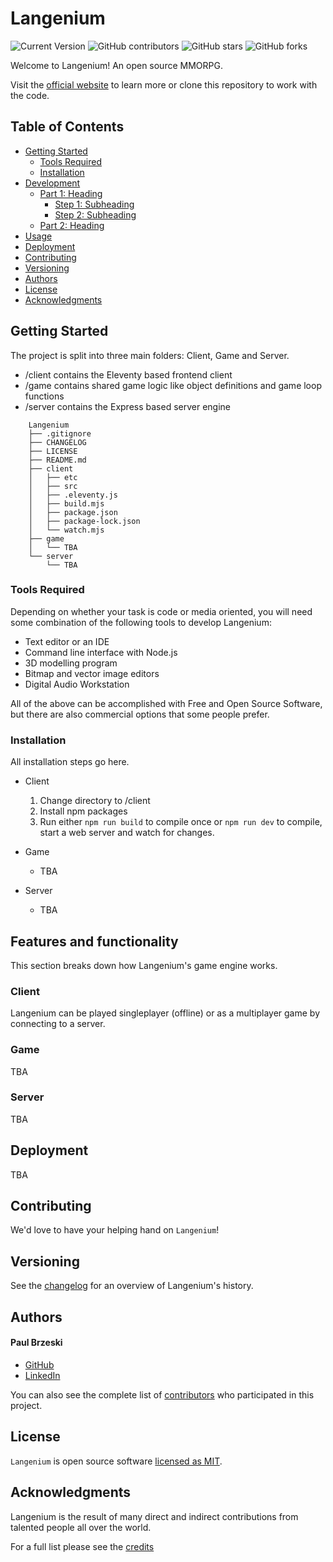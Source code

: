 # Langenium

![Current Version](https://img.shields.io/badge/version-v0.6-blue)
![GitHub contributors](https://img.shields.io/github/contributors/OpenStudiosCo/Langenium)
![GitHub stars](https://img.shields.io/github/stars/OpenStudiosCo/Langenium?style=social)
![GitHub forks](https://img.shields.io/github/forks/OpenStudiosCo/Langenium?style=social)

Welcome to Langenium! An open source MMORPG.

Visit the [official website](https://langenium.com) to learn more or clone this repository to work with the code.

## Table of Contents
- [Getting Started](#getting-started)
	- [Tools Required](#tools-required)
	- [Installation](#installation)
- [Development](#development)
    - [Part 1: Heading](#part-1-heading)
	  - [Step 1: Subheading](#step-1-subheading)
	  - [Step 2: Subheading](#step-2-subheading)
	- [Part 2: Heading](#part-2-heading)
- [Usage](#usage)
- [Deployment](#deployment)
- [Contributing](#contributing)
- [Versioning](#versioning)
- [Authors](#authors)
- [License](#license)
- [Acknowledgments](#acknowledgments)

## Getting Started

The project is split into three main folders: Client, Game and Server.
- /client contains the Eleventy based frontend client
- /game contains shared game logic like object definitions and game loop functions
- /server contains the Express based server engine

```
    Langenium
    ├── .gitignore
    ├── CHANGELOG
    ├── LICENSE
    ├── README.md
    ├── client
    │   ├── etc
    │   ├── src
    │   ├── .eleventy.js
    │   ├── build.mjs
    │   ├── package.json
    │   ├── package-lock.json
    │   └── watch.mjs
    ├── game
    │   └── TBA
    └── server
        └── TBA
```

### Tools Required

Depending on whether your task is code or media oriented, you will need some combination of the following tools to develop Langenium:

* Text editor or an IDE
* Command line interface with Node.js
* 3D modelling program
* Bitmap and vector image editors
* Digital Audio Workstation

All of the above can be accomplished with Free and Open Source Software, but there are also commercial options that some people prefer.

### Installation

All installation steps go here.

* Client
    1. Change directory to /client
    2. Install npm packages
    3. Run either `npm run build` to compile once or `npm run dev` to compile, start a web server and watch for changes.

* Game
    * TBA

* Server
    * TBA

## Features and functionality
This section breaks down how Langenium's game engine works.

### Client
Langenium can be played singleplayer (offline) or as a multiplayer game by connecting to a server.

### Game
TBA

### Server
TBA

## Deployment
TBA

## Contributing

We'd love to have your helping hand on `Langenium`!

## Versioning

See the [changelog][changelog] for an overview of Langenium's history.

## Authors

#### Paul Brzeski
* [GitHub]
* [LinkedIn]

You can also see the complete list of [contributors][contributors] who participated in this project.

## License

`Langenium` is open source software [licensed as MIT][license].

## Acknowledgments

Langenium is the result of many direct and indirect contributions from talented people all over the world.

For a full list please see the [credits][credits]

[//]: # (HyperLinks)

[GitHub Repository]: https://github.com/OpenStudiosCo/Langenium
[Official Websiet]: https://langenium.com/

[GitHub]: https://github.com/paulbrzeski
[LinkedIn]: https://www.linkedin.com/in/paul-b-23620b209/

[contributors]: https://github.com/OpenStudiosCo/Langenium/contributors
[changelog]: https://github.com/OpenStudiosCo/Langenium/blob/master/CHANGELOG.md
[credits]: https://github.com/OpenStudiosCo/Langenium/blob/master/CREDITS.md
[license]: https://github.com/OpenStudiosCo/Langenium/blob/master/LICENSE
